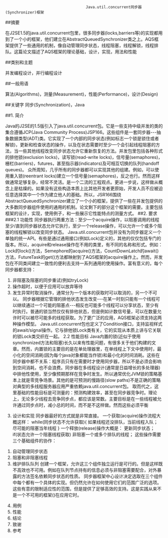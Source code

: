                                         Java.util.concurrent同步器(Synchronizer)框架
##摘要

在J2SE1.5的java.util.concurrent包里，很多同步器(locks,barriers等)的实现都用到了一个小的框架，他们建立在AbstractQueuedSynchronizer类之上。AQS框架提供了一些通用的机制，像自动管理同步状态，线程阻塞，线程解锁，线程排队。这篇论文描述了AQS框架的理论基础，设计，实现，用法和性能

##类别和主题

并发编程设计，并行编程设计

##一般用语

算法(Algorithms)，测量(Measurement)，性能(Performance)，设计(Design)

##关键字
同步(Synchronization)，Java

##1. 简介

Java的J2SE的1.5版引入了java.util.concurrent包。它是一些支持中级并发的类的集合遵循JCP(Java Community Process)JSP166。这些组件是一套同步器---抽象数据类型(ADT)类。它实现了一个内部的同步状态(例如标志一个锁是锁住或者解锁)，更新和检查状态的操作，以及在状态需要时至少一个会引起线程阻塞的方法，当一些其他线程改变同步状态允许它重新恢复的方法。并发包里包括各种形式的排他锁(exclusion locks)，读写锁(read-write locks)，信号量(semaphores)，栅栏(barriers)，futures，甚至指示器(indicators)及可相互切换的队列(handoff queues)。
众所周知，几乎所有的同步器都可以实现其他的组建。例如，可以使用重入锁(reentrant locks)建立一个信号量(semaphores)，反之也行。然而这样做通常足够复杂，经常不灵活。是一个二流的工程观点。更进一步说，这样做从概念上是枯燥的。如果没有这些构造本质上比其他开发者更原始，开发人员不应被迫任意选择其中一个作为建立他人的基础。所以，JSR166围绕AbstractQueuedSynchronizer建立了一个小的框架，提供了一些在并发包提供的大多数同步器组件使用的通用的机制。论文剩下的部分这个框架的需要。主要包括框架的设计，实现，使用例子，和一些展示它性能特点的测量方式。
##2.	要求
###2.1	功能性
同步器执行两重方法：至少一个acquire操作，以阻塞调用的线程至少/直到同步器状态允许它执行，至少一个release操作，可以允许一个或多个阻塞的线程解锁以改变同步状态。
Java.util.concurrent包并没有为同步器定义一个单独的统一API。有些是通过通用接口(例如Lock)定义的，其他的仅仅包括专门的版本。所以，acquire和release操作在不用的类里，有不同的名称和形式。例如：Lock的lock()方法，Semephore的acquire()方法，CountDownLatch的await()方法，FutureTask的get()方法都映射到了AQS框架的acquire操作上。然而，并发包在不同类间建立一致性的便利去支持一系列通用的使用操作。富有意义的，每个同步器都支持：
1)	非阻塞及阻塞的同步重试(例如tryLock)
2)	操作超时，以便于应用可以放弃等待
3)	发生异常时取消操作，通常分为一个版本的获取时可以取消的，另一个不可以。
同步器根据它管理的排他状态发生改变---在某一时刻只能有一个线程可以继续通过一个可能的阻塞点---相反也可能多个线程可以分享状态，至少有时执行。普通的锁当然仅仅有排他状态，但是例如计数信号量，可以在数量允许时可以被尽可能多的线程获取。为了更广泛的应用，AQS框架必须支持这两种操作模型。
Java.util.concurrent包也定义了Condition接口，支持监视样式的await/signal操作。它与排他锁Lock类有关，它的实现从本质上讲与它关联的锁Lock类交织在一起。
2.2	性能目标
Java内置的锁(近似于使用synchronized方法和阻塞)长久以来有性能问题，有很多关于他们构建的文章。然而，内置锁的主要目的是在单处理器里，在单线程上下文中使用时，最小化的空间消耗(因为每个java对象都能当作锁)和最小化的时间消耗。这些在同步器中都不关系：程序员只有在需要时才使用同步器，所以不是必须会影响到空间消耗，也不会浪费。同步器在多线程设计(通常是日益增长的多处理器)中排他性使用，至少像预期那样在竞争时发生。所以通常优化JVM锁的策略基本上就是零竞争场景。其他的是可预测的慢路径(slow paths)不是正确的策略对典型的多线程服务器应用严重依赖java.util.concurrent包。
取而代之，这里基础的性能目标是可测量的：预测构建效率，甚至在同步器竞争时。理论上，无论多少线程去竞争同步点，都应该是常数。主要目标是在一些线程被允许通过同步点时，减小总的时间，而不是不这样做。然而这些必须平衡
3.	设计和实现
同步器最好的方式就是非常直接。
一个获取(acquire)操作流程大概这样：
	while(同步状态不允许获取){
		如果线程还没排队，当前线程入队；
		尽可能的阻塞当年线程
}
一个释放(release)操作大概是：
	更新同步状态；
	if(状态允许一个阻塞线程获取)
		非阻塞一个或多个排队的线程；
这些操作需要三个基础组件的协作：
1)	自动管理同步状态
2)	阻塞和非阻塞线程
3)	维护排队队列
创建一个框架，允许这三个组件独立运行是可行的。但是这样既不高效也不可用。例如在队列节点持有的信息必须与非阻塞需要配合，对外暴露的方法签名依赖同步状态的性质。
同步器框架中心设计决定选取在三个组件中每个都有一个具体的实现。但仍然允许在如何使用它们的范围广泛的选项。这些有意的限制适应性的范围，但是提供了足够高效的支持。这是实践从来不是一个不可用的框架()在应用它时。
4.	用例
5.	性能
6.	结论
7.	致谢
8.	参考

